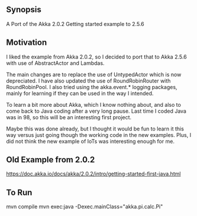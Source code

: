 ## Synopsis
A Port of the Akka 2.0.2 Getting started example to 2.5.6

## Motivation
I liked the example from Akka 2.0.2, so I decided to port that to Akka 2.5.6 with use of AbstractActor and Lambdas.

The main changes are to replace the use of UntypedActor which is now depreciated. I have also updated the use of RoundRobinRouter with RoundRobinPool. I also tried using the akka.event.* logging packages, mainly for learning if they can be used in the way I intended.

To learn a bit more about Akka, which I know nothing about, and also to come back to Java coding after a very long pause. Last time I coded Java was in 98, so this will be an interesting first project.

Maybe this was done already, but I thought it would be fun to learn it this way versus just going though the working code in the new examples. Plus, I did not think the new example of IoTs was interesting enough for me.

## Old Example from 2.0.2
https://doc.akka.io/docs/akka/2.0.2/intro/getting-started-first-java.html

## To Run
mvn compile
mvn exec:java -Dexec.mainClass="akka.pi.calc.Pi"


